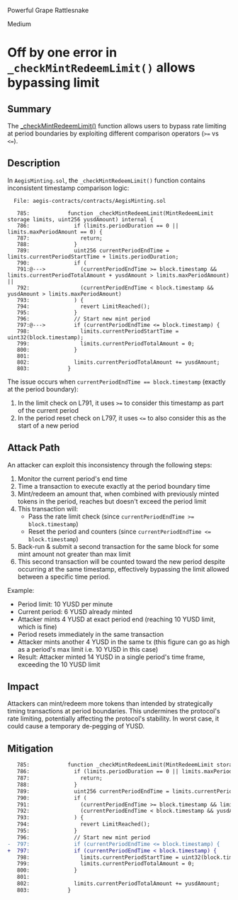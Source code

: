 Powerful Grape Rattlesnake

Medium

# Off by one error in `_checkMintRedeemLimit()` allows bypassing limit

## Summary
The [_checkMintRedeemLimit()](https://github.com/sherlock-audit/2025-04-aegis-op-grant/blob/main/aegis-contracts/contracts/AegisMinting.sol#L785) function allows users to bypass rate limiting at period boundaries by exploiting different comparison operators (`>=` vs `<=`).

## Description
In `AegisMinting.sol`, the `_checkMintRedeemLimit()` function contains inconsistent timestamp comparison logic:
```solidity
  File: aegis-contracts/contracts/AegisMinting.sol

   785:            function _checkMintRedeemLimit(MintRedeemLimit storage limits, uint256 yusdAmount) internal {
   786:              if (limits.periodDuration == 0 || limits.maxPeriodAmount == 0) {
   787:                return;
   788:              }
   789:              uint256 currentPeriodEndTime = limits.currentPeriodStartTime + limits.periodDuration;
   790:              if (
   791:@--->           (currentPeriodEndTime >= block.timestamp && limits.currentPeriodTotalAmount + yusdAmount > limits.maxPeriodAmount) ||
   792:                (currentPeriodEndTime < block.timestamp && yusdAmount > limits.maxPeriodAmount)
   793:              ) {
   794:                revert LimitReached();
   795:              }
   796:              // Start new mint period
   797:@--->         if (currentPeriodEndTime <= block.timestamp) {
   798:                limits.currentPeriodStartTime = uint32(block.timestamp);
   799:                limits.currentPeriodTotalAmount = 0;
   800:              }
   801:          
   802:              limits.currentPeriodTotalAmount += yusdAmount;
   803:            }
```

The issue occurs when `currentPeriodEndTime == block.timestamp` (exactly at the period boundary):
1. In the limit check on L791, it uses `>=` to consider this timestamp as part of the current period
2. In the period reset check on L797, it uses `<=` to also consider this as the start of a new period

## Attack Path
An attacker can exploit this inconsistency through the following steps:
1. Monitor the current period's end time
2. Time a transaction to execute exactly at the period boundary time
3. Mint/redeem an amount that, when combined with previously minted tokens in the period, reaches but doesn't exceed the period limit
4. This transaction will:
   - Pass the rate limit check (since `currentPeriodEndTime >= block.timestamp`)
   - Reset the period and counters (since `currentPeriodEndTime <= block.timestamp`)
5. Back-run & submit a second transaction for the same block for some mint amount not greater than max limit
6. This second transaction will be counted toward the new period despite occurring at the same timestamp, effectively bypassing the limit allowed between a specific time period.

Example:
- Period limit: 10 YUSD per minute
- Current period: 6 YUSD already minted
- Attacker mints 4 YUSD at exact period end (reaching 10 YUSD limit, which is fine)
- Period resets immediately in the same transaction
- Attacker mints another 4 YUSD in the same tx (this figure can go as high as a period's max limit i.e. 10 YUSD in this case)
- Result: Attacker minted 14 YUSD in a single period's time frame, exceeding the 10 YUSD limit

## Impact
Attackers can mint/redeem more tokens than intended by strategically timing transactions at period boundaries. This undermines the protocol's rate limiting, potentially affecting the protocol's stability.
In worst case, it could cause a temporary de-pegging of YUSD.

## Mitigation
```diff
   785:            function _checkMintRedeemLimit(MintRedeemLimit storage limits, uint256 yusdAmount) internal {
   786:              if (limits.periodDuration == 0 || limits.maxPeriodAmount == 0) {
   787:                return;
   788:              }
   789:              uint256 currentPeriodEndTime = limits.currentPeriodStartTime + limits.periodDuration;
   790:              if (
   791:                (currentPeriodEndTime >= block.timestamp && limits.currentPeriodTotalAmount + yusdAmount > limits.maxPeriodAmount) ||
   792:                (currentPeriodEndTime < block.timestamp && yusdAmount > limits.maxPeriodAmount)
   793:              ) {
   794:                revert LimitReached();
   795:              }
   796:              // Start new mint period
-  797:              if (currentPeriodEndTime <= block.timestamp) {
+  797:              if (currentPeriodEndTime < block.timestamp) {
   798:                limits.currentPeriodStartTime = uint32(block.timestamp);
   799:                limits.currentPeriodTotalAmount = 0;
   800:              }
   801:          
   802:              limits.currentPeriodTotalAmount += yusdAmount;
   803:            }
```